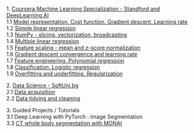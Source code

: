 <p>
1. <a href="https://www.coursera.org/specializations/machine-learning-introduction">Coursera Machine Learning Specialization - Standford and DeepLearning.AI</a>
<br>1.1 <a href="1.01_Model%20representation.%20Cost%20function.%20Gradient%20descent.%20Learning%20rate.ipynb">Model representation. Cost function. Gradient descent. Learning rate</a>
<br>1.2 <a href="1.02_Simple%20linear%20regression.ipynb">Simple linear regression</a>
<br>1.3 <a href="1.03_NumPy%20-%20slicing%2C%20vectorization%2C%20broadcasting.ipynb">NumPy - slicing, vectorization, broadcasting</a>
<br>1.4 <a href="1.04_Multiple%20linear%20regression.ipynb">Multiple linear regression</a>
<br>1.5 <a href="1.05_Feature%20scaling%20-%20mean%20and%20z-score%20normalization.ipynb">Feature scaling - mean and z-score normalization</a>
<br>1.6 <a href="1.06_Gradient%20descent%20convergence%20and%20learning%20rate.ipynb">Gradient descent convergence and learning rate</a> 
<br>1.7 <a href="1.07_%20Feature%20engineering.%20Polynomial%20regression.ipynb">Feature engineering. Polynomial regression</a>
<br>1.8 <a href="1.08_Classification.%20Logistic%20regression.ipynb">Classification. Logistic regression</a> 
<br>1.9 <a href="1.09_Overfitting%20and%20underfitting.%20Regularization.ipynb">Overfitting and underfitting. Regularization</a> 
<p>
2. <a href="https://softuni.bg/opencourses/data-science">Data Science - SoftUni.bg</a>
<br>2.1 <a href="2.01_Data%20acquisition.ipynb">Data acquisition</a>
<br>2.2 <a href="2.02_Data%20tidying%20and%20cleaning.ipynb">Data tidying and cleaning</a>
</p>
<p>
3. Guided Projects / Tutorials
<br>3.1 Deep Learning with PyTorch : Image Segmentation
<br>3.3 <a href="3.01_CT%20Whole%20Body%20Segmentation%20with%20MONAI.ipynb">CT whole body segmentation with MONAI</a>
</p>